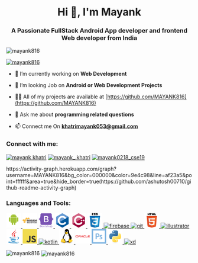 
<h1 align="center">Hi 👋, I'm Mayank</h1>
<h3 align="center">A Passionate FullStack Android App developer and frontend Web developer from India</h3>

<p align="left"> <img src="https://komarev.com/ghpvc/?username=mayank816&label=Profile%20views&color=0e75b6&style=flat" alt="mayank816" /> </p>

<p align="left"> <a href="https://github.com/ryo-ma/github-profile-trophy"><img src="https://github-profile-trophy.vercel.app/?username=mayank816" alt="mayank816" /></a> </p>

- 🔭 I’m currently working on **Web Development**

- 👯 I’m looking Job on **Android or Web Development Projects**

- 👨‍💻 All of my projects are available at [https://github.com/MAYANK816](https://github.com/MAYANK816)

- 💬 Ask me about **programming related questions**

- 📫 Connect me On **khatrimayank053@gmail.com**

<h3 align="left">Connect with me:</h3>
<p align="left">
<a href="https://linkedin.com/in/mayank-khatri-291657196" target="blank"><img align="center" src="https://cdn.jsdelivr.net/npm/simple-icons@3.0.1/icons/linkedin.svg" alt="mayank khatri" height="30" width="40" /></a>
<a href="https://instagram.com/mayank_.khatri" target="blank"><img align="center" src="https://cdn.jsdelivr.net/npm/simple-icons@3.0.1/icons/instagram.svg" alt="mayank_.khatri" height="30" width="40" /></a>
<a href="https://www.hackerrank.com/mayank0218_cse19" target="blank"><img align="center" src="https://cdn.jsdelivr.net/npm/simple-icons@3.0.1/icons/hackerrank.svg" alt="mayank0218_cse19" height="30" width="40" /></a>
</p>
https://activity-graph.herokuapp.com/graph?username=MAYANK816&bg_color=000000&color=9e4c98&line=af23a5&point=ffffff&area=true&hide_border=true(https://github.com/ashutosh00710/github-readme-activity-graph)
<h3 align="left">Languages and Tools:</h3>
<p align="left"> <a href="https://developer.android.com" target="_blank"> <img src="https://raw.githubusercontent.com/devicons/devicon/master/icons/android/android-original-wordmark.svg" alt="android" width="40" height="40"/> </a> <a href="https://aws.amazon.com" target="_blank"> <img src="https://raw.githubusercontent.com/devicons/devicon/master/icons/amazonwebservices/amazonwebservices-original-wordmark.svg" alt="aws" width="40" height="40"/> </a> <a href="https://getbootstrap.com" target="_blank"> <img src="https://raw.githubusercontent.com/devicons/devicon/master/icons/bootstrap/bootstrap-plain-wordmark.svg" alt="bootstrap" width="40" height="40"/> </a> <a href="https://www.cprogramming.com/" target="_blank"> <img src="https://raw.githubusercontent.com/devicons/devicon/master/icons/c/c-original.svg" alt="c" width="40" height="40"/> </a> <a href="https://www.w3schools.com/cpp/" target="_blank"> <img src="https://raw.githubusercontent.com/devicons/devicon/master/icons/cplusplus/cplusplus-original.svg" alt="cplusplus" width="40" height="40"/> </a> <a href="https://www.w3schools.com/css/" target="_blank"> <img src="https://raw.githubusercontent.com/devicons/devicon/master/icons/css3/css3-original-wordmark.svg" alt="css3" width="40" height="40"/> </a> <a href="https://firebase.google.com/" target="_blank"> <img src="https://www.vectorlogo.zone/logos/firebase/firebase-icon.svg" alt="firebase" width="40" height="40"/> </a> <a href="https://git-scm.com/" target="_blank"> <img src="https://www.vectorlogo.zone/logos/git-scm/git-scm-icon.svg" alt="git" width="40" height="40"/> </a> <a href="https://www.w3.org/html/" target="_blank"> <img src="https://raw.githubusercontent.com/devicons/devicon/master/icons/html5/html5-original-wordmark.svg" alt="html5" width="40" height="40"/> </a> <a href="https://www.adobe.com/in/products/illustrator.html" target="_blank"> <img src="https://www.vectorlogo.zone/logos/adobe_illustrator/adobe_illustrator-icon.svg" alt="illustrator" width="40" height="40"/> </a> <a href="https://www.java.com" target="_blank"> <img src="https://raw.githubusercontent.com/devicons/devicon/master/icons/java/java-original.svg" alt="java" width="40" height="40"/> </a> <a href="https://developer.mozilla.org/en-US/docs/Web/JavaScript" target="_blank"> <img src="https://raw.githubusercontent.com/devicons/devicon/master/icons/javascript/javascript-original.svg" alt="javascript" width="40" height="40"/> </a> <a href="https://kotlinlang.org" target="_blank"> <img src="https://www.vectorlogo.zone/logos/kotlinlang/kotlinlang-icon.svg" alt="kotlin" width="40" height="40"/> </a> <a href="https://www.linux.org/" target="_blank"> <img src="https://raw.githubusercontent.com/devicons/devicon/master/icons/linux/linux-original.svg" alt="linux" width="40" height="40"/> </a> <a href="https://www.oracle.com/" target="_blank"> <img src="https://raw.githubusercontent.com/devicons/devicon/master/icons/oracle/oracle-original.svg" alt="oracle" width="40" height="40"/> </a> <a href="https://www.photoshop.com/en" target="_blank"> <img src="https://raw.githubusercontent.com/devicons/devicon/master/icons/photoshop/photoshop-line.svg" alt="photoshop" width="40" height="40"/> </a> <a href="https://www.python.org" target="_blank"> <img src="https://raw.githubusercontent.com/devicons/devicon/master/icons/python/python-original.svg" alt="python" width="40" height="40"/> </a> <a href="https://www.adobe.com/products/xd.html" target="_blank"> <img src="https://cdn.worldvectorlogo.com/logos/adobe-xd.svg" alt="xd" width="40" height="40"/> </a> </p>

<p><img align="left" src="https://github-readme-stats.vercel.app/api/top-langs?username=mayank816&show_icons=true&locale=en&layout=compact" alt="mayank816" /></p>

<p>&nbsp;<img align="center" src="https://github-readme-stats.vercel.app/api?username=mayank816&show_icons=true&locale=en" alt="mayank816" /></p>
